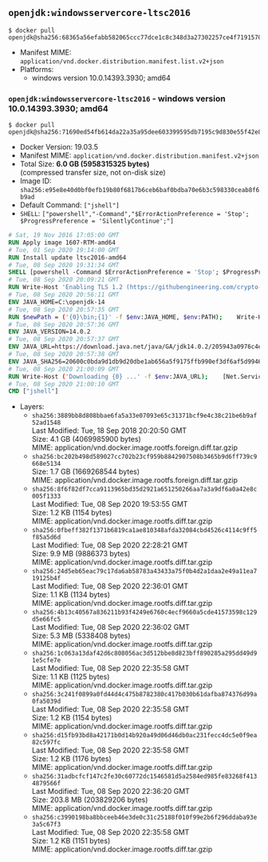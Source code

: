 ## `openjdk:windowsservercore-ltsc2016`

```console
$ docker pull openjdk@sha256:68365a56efabb582065ccc77dce1c8c348d3a27302257ce4f7191570b7155fb4
```

-	Manifest MIME: `application/vnd.docker.distribution.manifest.list.v2+json`
-	Platforms:
	-	windows version 10.0.14393.3930; amd64

### `openjdk:windowsservercore-ltsc2016` - windows version 10.0.14393.3930; amd64

```console
$ docker pull openjdk@sha256:71690ed54fb614da22a35a95dee603399595db7195c9d830e55f42e87dbe5921
```

-	Docker Version: 19.03.5
-	Manifest MIME: `application/vnd.docker.distribution.manifest.v2+json`
-	Total Size: **6.0 GB (5958315325 bytes)**  
	(compressed transfer size, not on-disk size)
-	Image ID: `sha256:e95e8e40d0bf0efb19b80f6817b6ceb6baf0bdba70e6b3c598330ceab8f6b9ad`
-	Default Command: `["jshell"]`
-	`SHELL`: `["powershell","-Command","$ErrorActionPreference = 'Stop'; $ProgressPreference = 'SilentlyContinue';"]`

```dockerfile
# Sat, 19 Nov 2016 17:05:00 GMT
RUN Apply image 1607-RTM-amd64
# Tue, 01 Sep 2020 19:14:00 GMT
RUN Install update ltsc2016-amd64
# Tue, 08 Sep 2020 19:31:34 GMT
SHELL [powershell -Command $ErrorActionPreference = 'Stop'; $ProgressPreference = 'SilentlyContinue';]
# Tue, 08 Sep 2020 20:09:21 GMT
RUN Write-Host 'Enabling TLS 1.2 (https://githubengineering.com/crypto-removal-notice/) ...'; 	$tls12RegBase = 'HKLM:\\SYSTEM\CurrentControlSet\Control\SecurityProviders\SCHANNEL\Protocols\TLS 1.2'; 	if (Test-Path $tls12RegBase) { throw ('"{0}" already exists!' -f $tls12RegBase) }; 	New-Item -Path ('{0}/Client' -f $tls12RegBase) -Force; 	New-Item -Path ('{0}/Server' -f $tls12RegBase) -Force; 	New-ItemProperty -Path ('{0}/Client' -f $tls12RegBase) -Name 'DisabledByDefault' -PropertyType DWORD -Value 0 -Force; 	New-ItemProperty -Path ('{0}/Client' -f $tls12RegBase) -Name 'Enabled' -PropertyType DWORD -Value 1 -Force; 	New-ItemProperty -Path ('{0}/Server' -f $tls12RegBase) -Name 'DisabledByDefault' -PropertyType DWORD -Value 0 -Force; 	New-ItemProperty -Path ('{0}/Server' -f $tls12RegBase) -Name 'Enabled' -PropertyType DWORD -Value 1 -Force
# Tue, 08 Sep 2020 20:56:11 GMT
ENV JAVA_HOME=C:\openjdk-14
# Tue, 08 Sep 2020 20:57:35 GMT
RUN $newPath = ('{0}\bin;{1}' -f $env:JAVA_HOME, $env:PATH); 	Write-Host ('Updating PATH: {0}' -f $newPath); 	setx /M PATH $newPath
# Tue, 08 Sep 2020 20:57:36 GMT
ENV JAVA_VERSION=14.0.2
# Tue, 08 Sep 2020 20:57:37 GMT
ENV JAVA_URL=https://download.java.net/java/GA/jdk14.0.2/205943a0976c4ed48cb16f1043c5c647/12/GPL/openjdk-14.0.2_windows-x64_bin.zip
# Tue, 08 Sep 2020 20:57:38 GMT
ENV JAVA_SHA256=20600c0bda9d1db9d20dbe1ab656a5f9175ffb990ef3df6af5d994673e4d8ff9
# Tue, 08 Sep 2020 21:00:09 GMT
RUN Write-Host ('Downloading {0} ...' -f $env:JAVA_URL); 	[Net.ServicePointManager]::SecurityProtocol = [Net.SecurityProtocolType]::Tls12; 	Invoke-WebRequest -Uri $env:JAVA_URL -OutFile 'openjdk.zip'; 	Write-Host ('Verifying sha256 ({0}) ...' -f $env:JAVA_SHA256); 	if ((Get-FileHash openjdk.zip -Algorithm sha256).Hash -ne $env:JAVA_SHA256) { 		Write-Host 'FAILED!'; 		exit 1; 	}; 		Write-Host 'Expanding ...'; 	New-Item -ItemType Directory -Path C:\temp | Out-Null; 	Expand-Archive openjdk.zip -DestinationPath C:\temp; 	Move-Item -Path C:\temp\* -Destination $env:JAVA_HOME; 	Remove-Item C:\temp; 		Write-Host 'Removing ...'; 	Remove-Item openjdk.zip -Force; 		Write-Host 'Verifying install ...'; 	Write-Host '  javac --version'; javac --version; 	Write-Host '  java --version'; java --version; 		Write-Host 'Complete.'
# Tue, 08 Sep 2020 21:00:10 GMT
CMD ["jshell"]
```

-	Layers:
	-	`sha256:3889bb8d808bbae6fa5a33e07093e65c31371bcf9e4c38c21be6b9af52ad1548`  
		Last Modified: Tue, 18 Sep 2018 20:20:50 GMT  
		Size: 4.1 GB (4069985900 bytes)  
		MIME: application/vnd.docker.image.rootfs.foreign.diff.tar.gzip
	-	`sha256:bc202b498d589027cc702b23cf959b8842907508b3465b9d6ff739c9668e5134`  
		Size: 1.7 GB (1669268544 bytes)  
		MIME: application/vnd.docker.image.rootfs.foreign.diff.tar.gzip
	-	`sha256:8f6f82df7cca9113965bd35d2921a651250266aa7a3a9df6a0a42e8c005f1333`  
		Last Modified: Tue, 08 Sep 2020 19:53:55 GMT  
		Size: 1.2 KB (1154 bytes)  
		MIME: application/vnd.docker.image.rootfs.diff.tar.gzip
	-	`sha256:0fbeff382f1371b6819ca1ae810348afda32084cbd4526c4114c9ff5f85a5d6d`  
		Last Modified: Tue, 08 Sep 2020 22:28:21 GMT  
		Size: 9.9 MB (9886373 bytes)  
		MIME: application/vnd.docker.image.rootfs.diff.tar.gzip
	-	`sha256:24d5eb65eac79c17da6ab58783a43433a75f0b4d2a1daa2e49a11ea719125b4f`  
		Last Modified: Tue, 08 Sep 2020 22:36:01 GMT  
		Size: 1.1 KB (1134 bytes)  
		MIME: application/vnd.docker.image.rootfs.diff.tar.gzip
	-	`sha256:4b13c40567a836211b93f4249e6760c4ecf9660a5cde41573598c129d5e66fc5`  
		Last Modified: Tue, 08 Sep 2020 22:36:02 GMT  
		Size: 5.3 MB (5338408 bytes)  
		MIME: application/vnd.docker.image.rootfs.diff.tar.gzip
	-	`sha256:1c063a13daf42d6c808056ac3d512bbe8d823bff890285a295dd49d91e5cfe7e`  
		Last Modified: Tue, 08 Sep 2020 22:35:58 GMT  
		Size: 1.1 KB (1125 bytes)  
		MIME: application/vnd.docker.image.rootfs.diff.tar.gzip
	-	`sha256:3c241f0899a0fd44d4c475b8782380c417b030b61dafba874376d99a0fa5039d`  
		Last Modified: Tue, 08 Sep 2020 22:35:58 GMT  
		Size: 1.2 KB (1154 bytes)  
		MIME: application/vnd.docker.image.rootfs.diff.tar.gzip
	-	`sha256:d15fb93bd8a42171b0d14b920a49d06d46db0ac231fecc4dc5e0f9ea82c597fc`  
		Last Modified: Tue, 08 Sep 2020 22:35:58 GMT  
		Size: 1.2 KB (1176 bytes)  
		MIME: application/vnd.docker.image.rootfs.diff.tar.gzip
	-	`sha256:31adbcfcf147c2fe30c60772dc1546581d5a2584ed985fe83268f4134879566f`  
		Last Modified: Tue, 08 Sep 2020 22:36:20 GMT  
		Size: 203.8 MB (203829206 bytes)  
		MIME: application/vnd.docker.image.rootfs.diff.tar.gzip
	-	`sha256:c3990198ba8bbceeb46e3de0c31c25188f010f99e2b6f296ddaba93e3a5c67f3`  
		Last Modified: Tue, 08 Sep 2020 22:35:58 GMT  
		Size: 1.2 KB (1151 bytes)  
		MIME: application/vnd.docker.image.rootfs.diff.tar.gzip

